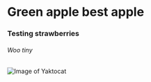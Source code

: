 # Green apple best apple
### Testing strawberries
###### Woo tiny

![Image of Yaktocat](https://octodex.github.com/images/yaktocat.png)
